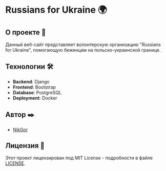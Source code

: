 # Russians for Ukraine 🌍

## О проекте 📜

Данный веб-сайт представляет волонтерскую организацию "Russians for Ukraine", помогающую беженцам на польско-украинской границе. 

## Технологии 🛠️

- **Backend**: Django
- **Frontend**: Bootstrap
- **Database**: PostgreSQL
- **Deployment**: Docker

## Автор ✒️

- [NikGor](https://github.com/NikGor)

## Лицензия 📝

Этот проект лицензирован под MIT License - подробности в файле [LICENSE](LICENSE).

